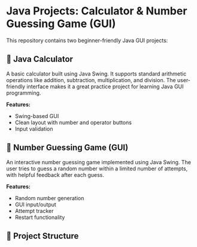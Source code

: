 # Java Projects: Calculator & Number Guessing Game (GUI)

This repository contains two beginner-friendly Java GUI projects:

## 🧮 Java Calculator
A basic calculator built using Java Swing. It supports standard arithmetic operations like addition, subtraction, multiplication, and division. The user-friendly interface makes it a great practice project for learning Java GUI programming.

**Features:**
- Swing-based GUI
- Clean layout with number and operator buttons
- Input validation

## 🎯 Number Guessing Game (GUI)
An interactive number guessing game implemented using Java Swing. The user tries to guess a random number within a limited number of attempts, with helpful feedback after each guess.

**Features:**
- Random number generation
- GUI input/output
- Attempt tracker
- Restart functionality

## 📁 Project Structure
